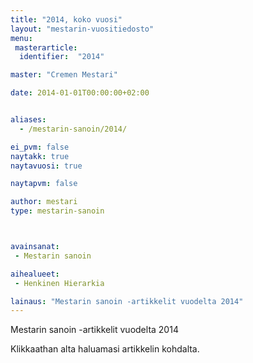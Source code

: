 ```yaml
---
title: "2014, koko vuosi"
layout: "mestarin-vuositiedosto"
menu:
 masterarticle:
  identifier:  "2014"

master: "Cremen Mestari"

date: 2014-01-01T00:00:00+02:00


aliases:
  - /mestarin-sanoin/2014/

ei_pvm: false
naytakk: true
naytavuosi: true

naytapvm: false

author: mestari
type: mestarin-sanoin



avainsanat:
 - Mestarin sanoin

aihealueet:
 - Henkinen Hierarkia

lainaus: "Mestarin sanoin -artikkelit vuodelta 2014"
---
```

<p>Mestarin sanoin -artikkelit vuodelta 2014</p>
<p>Klikkaathan alta haluamasi artikkelin kohdalta.</p>